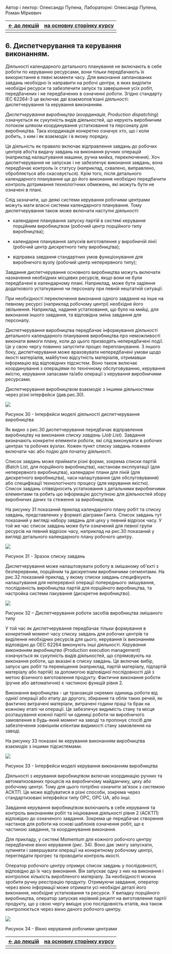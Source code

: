 Автор і лектор: Олександр Пупена, Лабораторні: Олександр Пупена, Роман Міркевич

| [<- до лекцій](README.md) | [на основну сторінку курсу](../README.md) |
| ------------------------- | ----------------------------------------- |
|                           |                                           |

## 6. Диспетчерування та керування виконанням.

Діяльності календарного детального планування не включають в себе роботи по керуванню ресурсами, вони тільки передбачають їх використання в певні моменти часу. Для виконання запланованих завдань необхідно їх направити на робочі центри, в яких виділити необхідні ресурси та забезпечити запуск та завершення усіх робіт, передбачених і не передбачених в означенні роботи. Згідно стандарту IEC 62264-3 це включає дві взаємопов’язані діяльності: диспетчерування та керування виконанням.   

*Диспетчерування виробництва* (*координація*, *Production dispatching*) означується як сукупність видів діяльностей, що керують виробничим потоком шляхом координування устатковання та персоналу для виробництва. Така координація конкретно означує хто, що і коли робить, з ким і як взаємодіє і в якому порядку. 

Ця діяльність як правило включає відправлення завдань до робочих центрів або/та видачу завдань на виконання ручних операцій (наприклад налаштування машини, ручна мийка, переключення). Хоч диспетчерування не запускає і не забезпечує виконання завдань, вона передбачає контроль їх статусу (наприклад, схвалено, виправлено, обробляється або скасовується). Крім того, після детального календарного планування ще до його виконання необхідно передбачити контроль дотримання технологічних обмежень, які можуть бути не означені в плані.

Слід зазначити, що деякі системи керування робочими центрами можуть мати власні системи календарного планування. Тому диспетчерування також може включати наступні діяльності:   

- календарне планування запуску партій в системі керування порційним виробництвом (робочий центр порційного типу виробництва);

- календарне планування запусків виготовлення у виробничій лінії (робочий центр дискретного типу виробництва);

- відправка завдання стандартних умов функціонування для виробничого вузлу (робочий центр неперервного типу);


Завдання диспетчерування основного виробництва можуть включати назначення необхідних місцевих ресурсів, якщо вони не були передбачені в календарному плані. Наприклад, може бути задіяння додаткового устаткування чи персоналу при певній нештатній ситуації. 

При необхідності переключення виконання одного завдання на інше на певному ресурсі (наприклад робочому центрі) необхідне його звільнення. Наприклад, надання устатковання, що було на мийці, для виконання іншого завдання, та відповідна зміна завдання для персоналу.

Диспетчерування виробництва передбачає інформування діяльності детального календарного планування виробництва про неможливості виконати вимоги плану, коли до цього призводять непередбачені події. Це у свою чергу повинно запустити процес перепланування. З іншого боку, диспетчерування може враховувати непередбачені умови щодо якості матеріалів, майбутню відсутність матеріалів, отримавши інформацію від відповідних підсистем. Воно також включає координування з операціями по технічному обслуговуванню, керування якістю, керування запасами та/або операції з керування виробничими ресурсами.

Диспетчерування виробництвом взаємодіє з іншими діяльностями через різні інтерфейси (див.рис.30).

![](media/30.png)                               

Рисунок 30 - Інтерфейси моделі діяльності диспетчерування виробництва

Як видно з рис.30 диспетчерування передбачає відправлення виробництву на виконання *списку завдань* (*Job List*). Завдання визначають конкретні елементи роботи, які слід виконувати в робочих центрах та робочих вузлах. Кожен пункт списку завдань повинен включати час або подію для початку діяльності. 

Список завдань може приймати різні форми, зокрема списки партій (Batch List, для порційного виробництва), настанови експлуатації (для неперервного виробництва), календарні плани для ліній (для дискретного виробництва), часи налаштування (для обслуговування) або специфікації технологічного процесу (для керування якістю). Список завдань співвідносить устатковання з детальними виробничими елементами та робить цю інформацію доступною для діяльностей збору виробничих даних та стеження за виробництвом.

На рисунку 31 показаний приклад календарного плану робіт та списку завдань, представлених у форматі діаграми Ганта. Список завдань тут показаний у вигляді набору завдань для цеху у певний відрізок часу. У той же час список завдань може бути означений для певної групи ресурсів на певний відрізок часу, наприклад на рис.30 показаний у вигляді детального календарного плану робочого центру.

 

![](media/31.png) 

Рисунок 31 - Зразок списку завдань

Диспетчерування може налаштовувати роботу в змішаному об'єкті з безперервним, порційним та дискретним виробничими сегментами. На рис.32 показаний приклад, у якому списки завдань специфікують налаштування для неперервної операції попереднього змішування, послідовність виробництва партій для порційного виробництва, та настройка системи пакування (дискретне виробництво).

![](media/32.png) 

Рисунок 32 – Диспетчерування роботи засобів виробництва змішаного типу

У той час як диспетчерування передбачає тільки формування в конкретний момент часу списку завдань для робочих центрів та виділення необхідних ресурсів для цього, керування їх виконанням відповідно до OEC 62264 виконують інші діяльності. *Керування виконанням виробництва* (Production execution management) означується як сукупність видів діяльностей, що спрямовують на виконання роботи, що вказані в списку завдань. Це включає вибір, запуск цих робіт та переміщення (наприклад, партій матеріалу, підпартій матеріалу або партій) за допомогою відповідної послідовності дій з метою фізичного виготовлення продукту. Фактичне виконання роботи (ручне або автоматичне) є частиною функцій рівня 2. 

Виконання виробництва - це транзакція окремих одиниць роботи від однієї операції або етапу до другого, збирання та облік таких речей, як фактично витрачені матеріали, витрачені години праці та брак на кожному етапі чи операції. Це забезпечує видимість стану та місця розташування кожної партії чи одиниці роботи чи виробничого замовлення в будь-який момент на заводі та пропонує спосіб для забезпечення зовнішнім клієнтам видимості стану замовлення на заводі.

На рисунку 33 показані як керування виконанням виробництва взаємодіє з іншими підсистемами.

![](media/33.png) 

Рисунок 33 - Інтерфейси моделі керування виконанням виробництва

Діяльності з керування виробництвом включає координацію ручних та автоматизованих процесів на виробничому майданчику, цеху або робочому центрі. Тому для цього  потрібно означити зв'язок з системою АСКТП. Це може відбуватися в різні способи, зокрема через стандартизовані інтерфейси типу OPC, OPC UA, або інші. 

Завдання керування виробництвом включають в себе керування та контроль виконанням робіт та ініціювання діяльності рівня 2 (АСКТП) відповідно до означеного завдання. Зокрема це передбачає створення настанов для роботи на основі шаблонів означення робіт, що є частиною завдання, та координування виконання. 

Для прикладу, у системі Momentum для кожного робочого центру передбачене вікно керування (рис. 34). Воно дає змогу запускати, зупиняти і завершувати операції на конкретному робочому центрі, переглядати прогрес та проводити контроль якості. 

Оператор робочого центру отримує список завдань у послідовності, відповідно до їх часу виконання. Він запускає одну з них на виконання і контролює кількість виробленого матеріалу. За необхідності можна зробити ручну реєстрацію продукту. Отримуючи завдання, оператор через вікно інформації може отримати усі необхідні деталі його виконання, необхідне устатковання та ресурси. У випадку порційного виробництва, оператор запускає керівний рецепт на виготовлення партії продукту, що у свою чергу вміщує усю послідовність етапів, яка також контролюється через вікно даного робочого центру.     

![](media/34.png) 

Рисунок 34 - Вікно керування робочими центрами

| [<- до лекцій](README.md) | [на основну сторінку курсу](../README.md) |
| ------------------------- | ----------------------------------------- |
|                           |                                           |